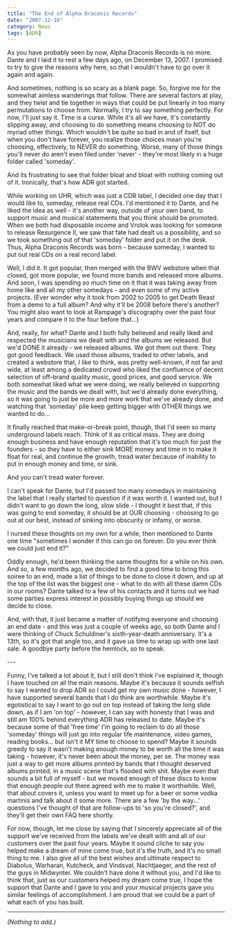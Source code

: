 ```yaml
---
title: "The End of Alpha Draconis Records"
date: "2007-12-16"
category: News
tags: [ADR]
---
```


As you have probably seen by now, Alpha Draconis Records is no more. Dante and I laid it to rest a few days ago, on December 13, 2007. I promised to try to give the reasons why here, so that I wouldn't have to go over it again and again.

And sometimes, nothing is so scary as a blank page. So, forgive me for the somewhat aimless wanderings that follow. There are several factors at play, and they twist and tie together in ways that could be put linearly in too many permutations to choose from. Normally, I try to say something perfectly. For now, I'll just say it. Time is a curse. While it's all we have, it's constantly slipping away, and choosing to do something means choosing to NOT do myriad other things. Which wouldn't be quite so bad in and of itself, but when you don't have forever, you realize those choices mean you're choosing, effectively, to NEVER do something. Worse, many of those things you'll never do aren't even filed under 'never' - they're most likely in a huge folder called 'someday'.

And its frustrating to see that folder bloat and bloat with nothing coming out of it. Ironically, that's how ADR got started.

While working on UHR, which was just a CDR label, I decided one day that I would like to, someday, release real CDs. I'd mentioned it to Dante, and he liked the idea as well - it's another way, outside of your own band, to support music and musical statements that you think should be promoted. When we both had disposable income and Vrolok was looking for someone to release Resurgence II, we saw that fate had dealt us a possibility, and so we took something out of that 'someday' folder and put it on the desk. Thus, Alpha Draconis Records was born - because someday, I wanted to put out real CDs on a real record label.

Well, I did it. It got popular, then merged with the BWV webstore when that closed, got more popular, we found more bands and released more albums. And soon, I was spending so much time on it that it was taking away from home like and all my other somedays - and even some of my active projects. (Ever wonder why it took from 2002 to 2005 to get Death Beast from a demo to a full album? And why it'll be 2008 before there's another? You might also want to look at Rampage's discography over the past four years and compare it to the four before that...)

And, really, for what? Dante and I both fully believed and really liked and respected the musicians we dealt with and the albums we released. But we'd DONE it already - we released albums. We got them out there. They got good feedback. We used those albums, traded to other labels, and created a webstore that, I like to think, was pretty well-known, if not far and wide, at least among a dedicated crowd who liked the confluence of decent selection of off-brand quality music, good prices, and good service. We both somewhat liked what we were doing, we really believed in supporting the music and the bands we dealt with, but we'd already done everything, so it was going to just be more and more work that we've already done, and watching that 'someday' pile keep getting bigger with OTHER things we wanted to do...

It finally reached that make-or-break point, though, that I'd seen so many underground labels reach. Think of it as critical mass. They are doing enough business and have enough reputation that it's too much for just the founders - so they have to either sink MORE money and time in to make it float for real, and continue the growth, tread water because of inability to put in enough money and time, or sink.

And you can't tread water forever.

I can't speak for Dante, but I'd passed too many somedays in maintaining the label that I really started to question if it was worth it. I wanted out, but I didn't want to go down the long, slow slide - I thought it best that, if this was going to end someday, it should be at OUR choosing - choosing to go out at our best, instead of sinking into obscurity or infamy, or worse.

I nursed these thoughts on my own for a while, then mentioned to Dante one time "sometimes I wonder if this can go on forever. Do you ever think we could just end it?"

Oddly enough, he'd been thinking the same thoughts for a while on his own. And so, a few months ago, we decided to find a good time to bring this soiree to an end, made a list of things to be done to close it down, and up at the top of the list was the biggest one - what to do with all these damn CDs in our rooms? Dante talked to a few of his contacts and it turns out we had some parties express interest in possibly buying things up should we decide to close.

And, with that, it just became a matter of notifying everyone and choosing an end date - and this was just a couple of weeks ago, so both Dante and I were thinking of Chuck Schuldiner's sixth-year-death anniversary. It's a 13th, so it's got that angle too, and it gave us time to wrap up with one last sale. A goodbye party before the hemlock, so to speak.

\---

Funny, I've talked a lot about it, but I still don't think I've explained it, though I have touched on all the main reasons. Maybe it's because it sounds selfish to say I wanted to drop ADR so I could get my own music done - however, I have supported several bands that I do think are worthwhile. Maybe it's egotistical to say I want to go out on top instead of taking the long slide down, as if I am 'on top' - however, I can say with honesty that I was and still am 100% behind everything ADR has released to date. Maybe it's because some of that 'free time' I'm going to reclaim to do all those 'someday' things will just go into regular life maintenance, video games, reading books... but isn't it MY time to choose to spend? Maybe it sounds greedy to say it wasn't making enough money to be worth all the time it was taking - however, it's never been about the money, per se. The money was just a way to get more albums printed by bands that I thought deserved albums printed, in a music scene that's flooded with shit. Maybe even that sounds a bit full of myself - but we moved enough of these discs to know that enough people out there agreed with me to make it worthwhile. Well, that about covers it, unless you want to meet up for a beer or some vodka martinis and talk about it some more. There are a few 'by the way...' questions I've thought of that are follow-ups to 'so you're closed?', and they'll get their own FAQ here shortly.

For now, though, let me close by saying that I sincerely appreciate all of the support we've received from the labels we've dealt with and all of our customers over the past four years. Maybe it sound cliche to say you helped make a dream of mine come true, but it's the truth, and it's no small thing to me. I also give all of the best wishes and ultimate respect to Diabolus, Warharan, Kutcheck, and Vindsval, Nachtjaeger, and the rest of the guys in Midwynter. We couldn't have done it without you, and I'd like to think that, just as our customers helped my dream come true, I hope the support that Dante and I gave to you and your musical projects gave you similar feelings of accomplishment. I am proud that we could be a part of what each of you has built.

***

*(Nothing to add.)*
